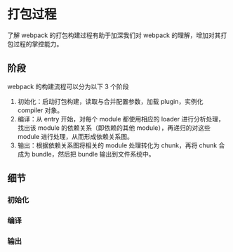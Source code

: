 # 打包过程
了解 webpack 的打包构建过程有助于加深我们对 webpack 的理解，增加对其打包过程的掌控能力。

## 阶段
webpack 的构建流程可以分为以下 3 个阶段
1. 初始化：启动打包构建，读取与合并配置参数，加载 plugin，实例化 compiler 对象。
2. 编译：从 entry 开始，对每个 module 都使用相应的 loader 进行分析处理，找出该 module 的依赖关系（即依赖的其他 module），再递归的对这些 module 进行处理，从而形成依赖关系图。
3. 输出：根据依赖关系图将相关的 module 处理转化为 chunk，再将 chunk 合成为 bundle，然后把 bundle 输出到文件系统中。
## 细节

### 初始化

### 编译

### 输出